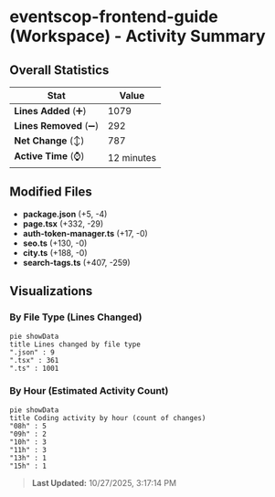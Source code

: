 # eventscop-frontend-guide (Workspace) - Activity Summary 

## Overall Statistics

| Stat                   | Value                                                             |
| ---------------------- | ----------------------------------------------------------------- |
| **Lines Added** (➕)   | 1079                                          |
| **Lines Removed** (➖) | 292                                        |
| **Net Change** (↕)    | 787                |
| **Active Time** (⌚)   | 12 minutes |


## Modified Files
- **package.json** (+5, -4)
- **page.tsx** (+332, -29)
- **auth-token-manager.ts** (+17, -0)
- **seo.ts** (+130, -0)
- **city.ts** (+188, -0)
- **search-tags.ts** (+407, -259)

## Visualizations

### By File Type (Lines Changed)

```mermaid
pie showData
title Lines changed by file type
".json" : 9
".tsx" : 361
".ts" : 1001
```

### By Hour (Estimated Activity Count)

```mermaid
pie showData
title Coding activity by hour (count of changes)
"08h" : 5
"09h" : 2
"10h" : 3
"11h" : 3
"13h" : 1
"15h" : 1
```


> **Last Updated:** 10/27/2025, 3:17:14 PM
